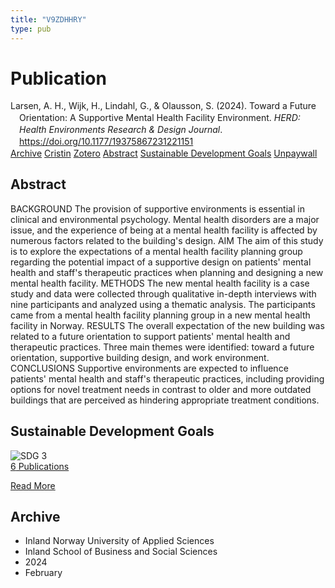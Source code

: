 ```yaml
---
title: "V9ZDHHRY"
type: pub
---
```

<h1>Publication</h1>
<article id="csl-bib-container-V9ZDHHRY" class="csl-bib-container">
  <div class="csl-bib-body" style="line-height: 1.35; padding-left: 1em; text-indent:-1em;">
  <div class="csl-entry">Larsen, A. H., Wijk, H., Lindahl, G., &amp; Olausson, S. (2024). Toward a Future Orientation: A Supportive Mental Health Facility Environment. <i>HERD: Health Environments Research &amp; Design Journal</i>. <a href="https://doi.org/10.1177/19375867231221151">https://doi.org/10.1177/19375867231221151</a></div>
</div>
  <div class="csl-bib-buttons">
    <a href="#taxonomy-article-V9ZDHHRY" class="csl-bib-button">Archive</a>
    <a href="https://app.cristin.no/results/show.jsf?id=2243723" alt="Cristin URL" class="csl-bib-button">Cristin</a>
    <a href="http://zotero.org/groups/5402882/items/V9ZDHHRY" alt="Zotero URL" class="csl-bib-button">Zotero</a>
    <a href="#abstract-article-V9ZDHHRY" class="csl-bib-button">Abstract</a>
    <a href="#sdg-article-V9ZDHHRY" class="csl-bib-button">Sustainable Development Goals</a>
    <a href="https://journals.sagepub.com/doi/pdf/10.1177/19375867231221151" class="csl-bib-button">Unpaywall</a>
  </div>
  <div id="csl-bib-meta-container-V9ZDHHRY"></div>
</article>
<div id="csl-bib-meta-V9ZDHHRY" class="csl-bib-meta">
  <article id="abstract-article-V9ZDHHRY" class="abstract-article">
    <h1>Abstract</h1>
    BACKGROUND The provision of supportive environments is essential in clinical and environmental psychology. Mental health disorders are a major issue, and the experience of being at a mental health facility is affected by numerous factors related to the building's design. AIM The aim of this study is to explore the expectations of a mental health facility planning group regarding the potential impact of a supportive design on patients' mental health and staff's therapeutic practices when planning and designing a new mental health facility. METHODS The new mental health facility is a case study and data were collected through qualitative in-depth interviews with nine participants and analyzed using a thematic analysis. The participants came from a mental health facility planning group in a new mental health facility in Norway. RESULTS The overall expectation of the new building was related to a future orientation to support patients' mental health and therapeutic practices. Three main themes were identified: toward a future orientation, supportive building design, and work environment. CONCLUSIONS Supportive environments are expected to influence patients' mental health and staff's therapeutic practices, including providing options for novel treatment needs in contrast to older and more outdated buildings that are perceived as hindering appropriate treatment conditions.
  </article>
  <article id="sdg-article-V9ZDHHRY" class="sdg-article">
    <h1>Sustainable Development Goals</h1>
    <div class="sdg-container"><div id="sdg3" class="sdg"> <img src="{{< params subfolder >}}images/sdg/sdg03_en.png" class="image" alt="SDG 3"> <div class="sdg-overlay"> <a href="{{< params subfolder >}}en/archive/?sdg=3#archive" class="sdg-publication-count"><span>6</span> Publications</a> <p><a href="https://sdgs.un.org/goals/goal3" class="sdg-read-more">Read More</a></p> </div> </div></div>
  </article>
  <article id="taxonomy-article-V9ZDHHRY" class="taxonomy-article">
    <h1>Archive</h1>
    <ul>
      <li>Inland Norway University of Applied Sciences</li>
      <li>Inland School of Business and Social Sciences</li>
      <li>2024</li>
      <li>February</li>
    </ul>
  </article>
</div>
